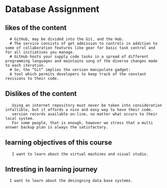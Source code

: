  # Database Assignment
 ## likes of the content
      # GitHub, may be divided into the Git, and the Hub.
      # The service consists of get admission to controls in addition to some of collaboration features like gear for basic task control and for all initiatives you manage.
      # GitHub hosts your supply code tasks in a spread of different programming languages and maintains song of the diverse changes made to each iteration.
      # So, the “Git” implies the version manipulate gadget:
      A tool which permits developers to keep track of the constant revisions to their code.
  ## Dislikes of the content
       Using an internet repository must never be taken into consideration infallible, but it affords a nice and easy way to have their code.
       version records available on-line, no matter what occurs to their local system.
       For some people, that is enough, however we stress that a multi answer backup plan is always the satisfactory.
  ## learning objectives of this course
       I want to learn about the virtual machines and visual studio.
  ## Intresting in learning journey
      I want to learn about the desingning data base systems.
